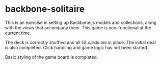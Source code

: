 backbone-solitaire
==================
This is an exercise in setting up Backbone.js models and collections, along with the views that accompany them.
This game is non-functional at the current time.

The deck is correctly shuffled and all 52 cards are in place. The initial deal is also completed. Click handling and game logic has not been started.

Basic styling of the game board is completed.
